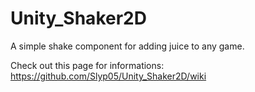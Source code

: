 # Unity_Shaker2D
A simple shake component for adding juice to any game.

Check out this page for informations:  
https://github.com/Slyp05/Unity_Shaker2D/wiki
